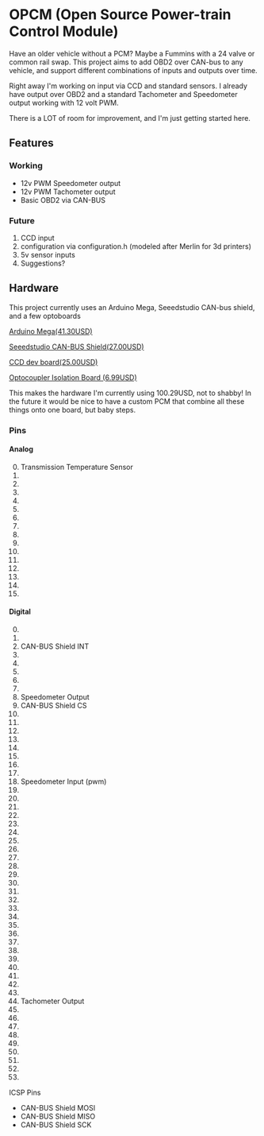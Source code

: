 # OPCM (Open Source Power-train Control Module)

Have an older vehicle without a PCM?  Maybe a Fummins with a 24 valve or common rail swap. This project aims to add OBD2 over CAN-bus to any vehicle, and support different combinations of inputs and outputs over time.

Right away I'm working on input via CCD and standard sensors.  I already have output over OBD2 and a standard Tachometer and Speedometer output working with 12 volt PWM.

There is a LOT of room for improvement, and I'm just getting started here.

## Features
### Working
* 12v PWM Speedometer output
* 12v PWM Tachometer output
* Basic OBD2 via CAN-BUS

### Future
1. CCD input
2. configuration via configuration.h (modeled after Merlin for 3d printers)
3. 5v sensor inputs
4. Suggestions?

## Hardware
This project currently uses an Arduino Mega, Seeedstudio CAN-bus shield, and a few optoboards

[Arduino Mega(41.30USD)](https://store.arduino.cc/usa/mega-2560-r3?gclid=Cj0KCQjw_8mHBhClARIsABfFgpjTCKfoT6O_4BFl50Pk-M2Uob__o3zz4_DoIzSqRxK_8AcUW3GCW3gaAq1nEALw_wcB)

[Seeedstudio CAN-BUS Shield(27.00USD)](https://www.seeedstudio.com/CAN-BUS-Shield-V2.html)

[CCD dev board(25.00USD)](https://www.tindie.com/products/boundarycondition/ccdpci-bus-transceiver-development-board/)

[Optocoupler Isolation Board (6.99USD)](https://www.amazon.com/gp/product/B07GMHLL2M/ref=ppx_yo_dt_b_asin_title_o09_s00?ie=UTF8&psc=1)

This makes the hardware I'm currently using 100.29USD, not to shabby!  In the future it would be nice to have a custom PCM that combine all these things onto one board, but baby steps.

### Pins
#### Analog
0. Transmission Temperature Sensor
1. 
2.
3.
4.
5.
6.
7.
8.
9.
10.
11.
12.
13.
14.
15.

#### Digital
0.
1.
2. CAN-BUS Shield INT
3.
4.
5.
6.
7.
8. Speedometer Output
9. CAN-BUS Shield CS
10.
11. 
12. 
13. 
14.
15.
16.
17.
18. Speedometer Input (pwm)
19.
20.
21.
22.
23.
24.
25.
26.
27.
28.
29.
30.
31.
32.
33.
34.
35.
36.
37.
38.
39.
40.
41.
42.
43.
44. Tachometer Output
45.
46.
47.
48.
49.
50.
51.
52.
53.

ICSP Pins
* CAN-BUS Shield MOSI
* CAN-BUS Shield MISO
* CAN-BUS Shield SCK